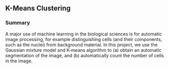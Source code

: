 ## K-Means Clustering ##

### Summary ###

A major use of machine learning in the biological sciences is for automatic image processing, for example distinguishing cells (and their components, such as the nuclei) from background material. In this project, we use the Gaussian mixture model and K-means algorithm to (a) obtain an automatic segmentation of the image, and (b) automatically count the number of cells in the image.

